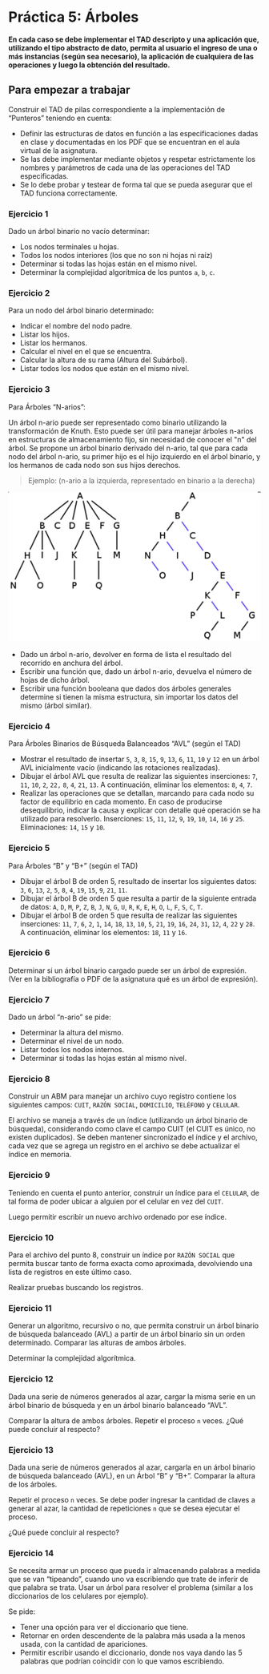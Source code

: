 # Práctica 5: Árboles

**En cada caso se debe implementar el TAD descripto y una aplicación que,
utilizando el tipo abstracto de dato, permita al usuario el ingreso de una o más
instancias (según sea necesario), la aplicación de cualquiera de las operaciones
y luego la obtención del resultado.**

## Para empezar a trabajar

Construir el TAD de pilas correspondiente a la implementación de “Punteros” teniendo en cuenta:

- Definir las estructuras de datos en función a las especificaciones dadas en
  clase y documentadas en los PDF que se encuentran en el aula virtual de la
  asignatura.
- Se las debe implementar mediante objetos y respetar estrictamente los nombres
  y parámetros de cada una de las operaciones del TAD especificadas.
- Se lo debe probar y testear de forma tal que se pueda asegurar que el TAD
  funciona correctamente.


### Ejercicio 1
Dado un árbol binario no vacío determinar:

* Los nodos terminales u hojas.
* Todos los nodos interiores (los que no son ni hojas ni raíz)
* Determinar si todas las hojas están en el mismo nivel.
* Determinar la complejidad algorítmica de los puntos `a`, `b`, `c`.


### Ejercicio 2
Para un nodo del árbol binario determinado:
* Indicar el nombre del nodo padre.
* Listar los hijos.
* Listar los hermanos.
* Calcular el nivel en el que se encuentra.
* Calcular la altura de su rama (Altura del Subárbol).
* Listar todos los nodos que están en el mismo nivel.


### Ejercicio 3
Para Árboles “N-arios”:

Un árbol n-ario puede ser representado como binario utilizando la transformación de
Knuth. Esto puede ser útil para manejar árboles n-arios en estructuras de
almacenamiento fijo, sin necesidad de conocer el "n" del árbol. Se propone un árbol
binario derivado del n-ario, tal que para cada nodo del árbol n-ario, su primer hijo es el
hijo izquierdo en el árbol binario, y los hermanos de cada nodo son sus hijos derechos.

> Ejemplo: (n-ario a la izquierda, representado en binario a la derecha)

![Árbol n-ario](imagenes/arbol-n-ario.png)

* Dado un árbol n-ario, devolver en forma de lista el resultado del recorrido en
anchura del árbol.
* Escribir una función que, dado un árbol n-ario, devuelva el número de hojas de
dicho árbol.
* Escribir una función booleana que dados dos árboles generales determine si
tienen la misma estructura, sin importar los datos del mismo (árbol similar).

### Ejercicio 4
Para Árboles Binarios de Búsqueda Balanceados “AVL” (según el TAD)

* Mostrar el resultado de insertar `5`, `3`, `8`, `15`, `9`, `13`, `6`, `11`, `10` y `12` en un árbol
AVL inicialmente vacío (indicando las rotaciones realizadas).
* Dibujar el árbol AVL que resulta de realizar las siguientes inserciones: `7`, `11`, `10`,
`2`, `22,` `8`, `4`, `21`, `13`. A continuación, eliminar los elementos: `8`, `4`, `7`.
* Realizar las operaciones que se detallan, marcando para cada nodo su factor
de equilibrio en cada momento. En caso de producirse desequilibrio, indicar la
causa y explicar con detalle qué operación se ha utilizado para resolverlo.
Inserciones: `15`, `11`, `12`, `9`, `19`, `10`, `14`, `16` y `25`. Eliminaciones: `14`, `15` y `10`. 


### Ejercicio 5
Para Árboles “B” y “B+” (según el TAD)

* Dibujar el árbol B de orden 5, resultado de insertar los siguientes datos: `3`, `6`,
`13`, `2`, `5`, `8`, `4`, `19`, `15`, `9`, `21`, `11`.
* Dibujar el árbol B de orden 5 que resulta a partir de la siguiente entrada de
datos: `A`, `D`, `M`, `P`, `Z`, `B`, `J`, `N`, `G`, `U`, `R`, `K`, `E`, `H`, `O`, `L`, `F`, `S`, `C`, `T`.
* Dibujar el árbol B de orden 5 que resulta de realizar las siguientes inserciones:
`11`, `7`, `6`, `2`, `1`, `14`, `18`, `13`, `10`, `5`, `21`, `19`, `16`, `24`, `31`, `12`, `4`, `22` y `28`. A continuación,
eliminar los elementos: `18`, `11` y `16`.


### Ejercicio 6
Determinar si un árbol binario cargado puede ser un árbol de expresión. (Ver en la bibliografía o PDF de la asignatura qué es un árbol de expresión).


### Ejercicio 7
Dado un árbol “n-ario” se pide:
* Determinar la altura del mismo.
* Determinar el nivel de un nodo.
* Listar todos los nodos internos.
* Determinar si todas las hojas están al mismo nivel. 


### Ejercicio 8
Construir un ABM para manejar un archivo cuyo registro contiene los siguientes
campos: `CUIT`, `RAZÓN SOCIAL`, `DOMICILIO`, `TELÉFONO` y `CELULAR`.

El archivo se maneja a través de un índice (utilizando un árbol binario de búsqueda), considerando como clave el
campo CUIT (el CUIT es único, no existen duplicados). Se deben mantener sincronizado el índice y el archivo, cada
vez que se agrega un registro en el archivo se debe actualizar el índice en memoria. 


### Ejercicio 9
Teniendo en cuenta el punto anterior, construir un índice para el `CELULAR`, de tal
    forma de poder ubicar a alguien por el celular en vez del `CUIT`.

Luego permitir escribir un nuevo archivo ordenado por ese índice.


### Ejercicio 10
Para el archivo del punto 8, construir un índice por `RAZÓN SOCIAL` que permita buscar
    tanto de forma exacta como aproximada, devolviendo una lista de registros en este
    último caso.

Realizar pruebas buscando los registros.


### Ejercicio 11
Generar un algoritmo, recursivo o no, que permita construir un árbol binario de
    búsqueda balanceado (AVL) a partir de un árbol binario sin un orden determinado.
    Comparar las alturas de ambos árboles.

Determinar la complejidad algorítmica.


### Ejercicio 12
Dada una serie de números generados al azar, cargar la misma serie en un árbol
    binario de búsqueda y en un árbol binario balanceado “AVL”.

Comparar la altura de ambos árboles. Repetir el proceso `n` veces. ¿Qué puede concluir al respecto?


### Ejercicio 13
Dada una serie de números generados al azar, cargarla en un árbol binario de
    búsqueda balanceado (AVL), en un Árbol “B” y “B+”. Comparar la altura de los árboles.

Repetir el proceso `n` veces. Se debe poder ingresar la cantidad de claves a generar al
    azar, la cantidad de repeticiones `n` que se desea ejecutar el proceso.

¿Qué puede concluir al respecto?


### Ejercicio 14
Se necesita armar un proceso que pueda ir almacenando palabras a medida que se van
    “tipeando”, cuando uno va escribiendo que trate de inferir de que palabra se trata. 
Usar un árbol para resolver el problema (similar a los diccionarios de los celulares por ejemplo).

Se pide:
* Tener una opción para ver el diccionario que tiene.
* Retornar en orden descendente de la palabra más usada a la menos usada, con la cantidad de apariciones.
* Permitir escribir usando el diccionario, donde nos vaya dando las 5 palabras que podrían coincidir con lo que vamos escribiendo. 

